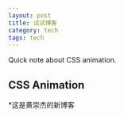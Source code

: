 ```yaml
---
layout: post
title: 试试博客
category: tech
tags: tech
---
```


Quick note about CSS animation. 

## CSS Animation

*这是黄崇杰的新博客